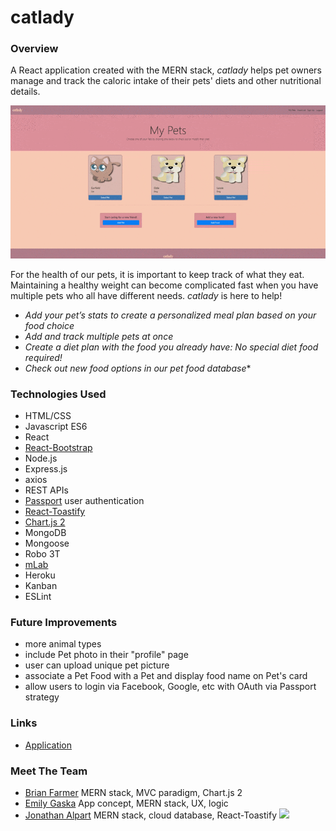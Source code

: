 # catlady

### Overview
A React application created with the MERN stack, *catlady* helps pet owners manage and track the caloric intake of their pets' diets and other nutritional details.

![catlady demo](demo.gif?raw=true)

For the health of our pets, it is important to keep track of what they eat. Maintaining a healthy weight can become complicated fast when you have multiple pets who all have different needs. *catlady* is here to help!
* *Add your pet’s stats to create a personalized meal plan based on your food choice*
* *Add and track multiple pets at once*
* *Create a diet plan with the food you already have: No special diet food required!*
* *Check out new food options in our pet food database**

### Technologies Used
* HTML/CSS
* Javascript ES6
* React
* [React-Bootstrap](https://react-bootstrap.github.io/)
* Node.js
* Express.js
* axios
* REST APIs
* [Passport](https://www.npmjs.com/package/passport) user authentication
* [React-Toastify](https://www.npmjs.com/package/react-toastify)
* [Chart.js 2](https://www.npmjs.com/package/react-chartjs-2)
* MongoDB
* Mongoose
* Robo 3T
* [mLab](https://www.mlab.com/)
* Heroku
* Kanban
* ESLint

### Future Improvements
* more animal types
* include Pet photo in their "profile" page
* user can upload unique pet picture
* associate a Pet Food with a Pet and display food name on Pet's card
* allow users to login via Facebook, Google, etc with OAuth via Passport strategy

### Links
* [Application](https://whispering-harbor-09673.herokuapp.com/)

### Meet The Team
* [Brian Farmer](https://github.com/brianlfarmerllc) MERN stack, MVC paradigm, Chart.js 2
* [Emily Gaska](https://github.com/egaska) App concept, MERN stack, UX, logic
* [Jonathan Alpart](https://github.com/Jack-Aaron) MERN stack, cloud database, React-Toastify
<a href='https://github.com/Jack-Aaron/catlady/graphs/contributors'>![](https://contributors-img.web.app/image?repo=Jack-Aaron/catlady)</a>
